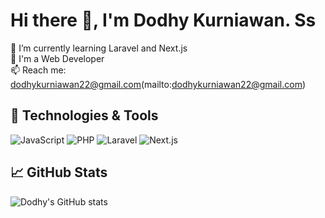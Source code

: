 # Hi there 👋, I'm Dodhy Kurniawan. Ss

🌱 I’m currently learning Laravel and Next.js  
💼 I'm a Web Developer  
📫 Reach me: dodhykurniawan22@gmail.com(mailto:dodhykurniawan22@gmail.com)

## 🔧 Technologies & Tools
![JavaScript](https://img.shields.io/badge/-JavaScript-333?style=flat&logo=javascript)
![PHP](https://img.shields.io/badge/-PHP-333?style=flat&logo=php)
![Laravel](https://img.shields.io/badge/-Laravel-333?style=flat&logo=laravel)
![Next.js](https://img.shields.io/badge/-Next.js-333?style=flat&logo=next.js)

## 📈 GitHub Stats
![Dodhy's GitHub stats](https://github-readme-stats.vercel.app/api?username=DodhyKss&show_icons=true&theme=radical)
